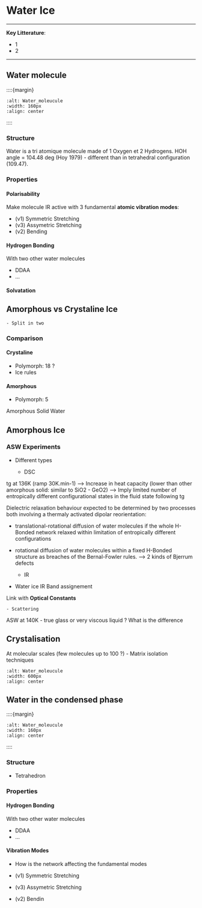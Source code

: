 # Water Ice

***
**Key Litterature**:
- 1
- 2
***


## Water molecule

::::{margin}
```{image} Docs/HB-pic.png
:alt: Water_moleucule
:width: 160px
:align: center
```
::::

### Structure

Water is a tri atomique molecule made of 1 Oxygen et 2 Hydrogens. HOH angle = 104.48 deg (Hoy 1979) - different than in tetrahedral configuration (109.47).

### Properties

#### Polarisability

Make molecule IR active with 3 fundamental **atomic vibration modes**:
- (v1) Symmetric Stretching 
- (v3) Assymetric Stretching 
- (v2) Bending 


#### Hydrogen Bonding

With two other water molecules

- DDAA
- ...

#### Solvatation

## Amorphous vs Crystaline Ice

```{note}
- Split in two
```

### Comparison

<article id="P1">

<div>
   
<h4>Crystaline </h4>

- Polymorph: 18 ?    
- Ice rules
    
</div>


<div>
<h4>Amorphous </h4>
    
- Polymorph: 5
</div>
    
Amorphous Solid Water



## Amorphous Ice

### ASW Experiments

- Different types


    - DSC
    
tg at 136K (ramp 30K.min-1) --> Increase in heat capacity (lower than other amorphous solid: similar to SiO2 - GeO2) --> Imply limited number of entropically different configurational states in the fluid state following tg

Dielectric relaxation behaviour expected to be determined by two processes both involving a thermaly activated dipolar reorientation:
- translational-rotational diffusion of water molecules if the whole H-Bonded network relaxed within limitation of entropically different configurations
- rotational diffusion of water molecules within a fixed H-Bonded structure as breaches of the Bernal-Fowler rules. --> 2 kinds of Bjerrum defects


    - IR
    
- Water ice IR Band assignement

Link with **Optical Constants**

    - Scattering
    
ASW at 140K - true glass or very viscous liquid ? What is the difference
    
## Crystalisation 

At molecular scales (few molecules up to 100 ?) - Matrix isolation techniques

```{image} Docs/crystal-min-size.png
:alt: Water_moleucule
:width: 600px
:align: center
```

    

## Water in the condensed phase

::::{margin}
```{image} Docs/HB-pic.png
:alt: Water_moleucule
:width: 160px
:align: center
```
::::

### Structure

- Tetrahedron

### Properties

#### Hydrogen Bonding

With two other water molecules

- DDAA
- ...

#### Vibration Modes

- How is the network affecting the fundamental modes

- (v1) Symmetric Stretching 
- (v3) Assymetric Stretching 
- (v2) Bendin








